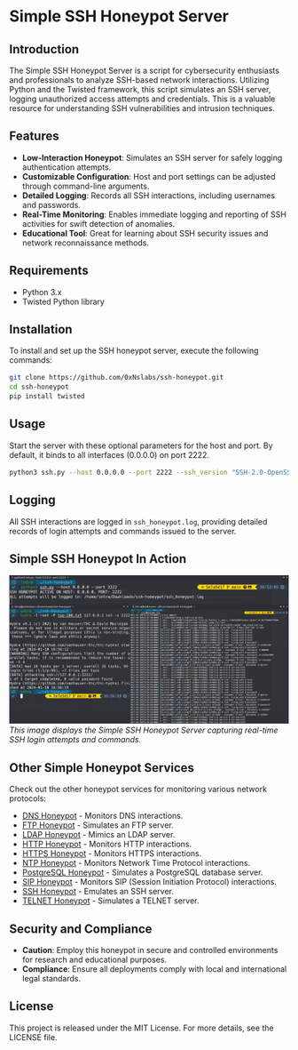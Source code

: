 # Simple SSH Honeypot Server

## Introduction
The Simple SSH Honeypot Server is a script for cybersecurity enthusiasts and professionals to analyze SSH-based network interactions. Utilizing Python and the Twisted framework, this script simulates an SSH server, logging unauthorized access attempts and credentials. This is a valuable resource for understanding SSH vulnerabilities and intrusion techniques.

## Features
- **Low-Interaction Honeypot**: Simulates an SSH server for safely logging authentication attempts.
- **Customizable Configuration**: Host and port settings can be adjusted through command-line arguments.
- **Detailed Logging**: Records all SSH interactions, including usernames and passwords.
- **Real-Time Monitoring**: Enables immediate logging and reporting of SSH activities for swift detection of anomalies.
- **Educational Tool**: Great for learning about SSH security issues and network reconnaissance methods.

## Requirements
- Python 3.x
- Twisted Python library

## Installation
To install and set up the SSH honeypot server, execute the following commands:

```bash
git clone https://github.com/0xNslabs/ssh-honeypot.git
cd ssh-honeypot
pip install twisted
```

## Usage
Start the server with these optional parameters for the host and port. By default, it binds to all interfaces (0.0.0.0) on port 2222.

```bash
python3 ssh.py --host 0.0.0.0 --port 2222 --ssh_version "SSH-2.0-OpenSSH_7.4"
```

## Logging
All SSH interactions are logged in `ssh_honeypot.log`, providing detailed records of login attempts and commands issued to the server.

## Simple SSH Honeypot In Action
![Simple SSH Honeypot in Action](https://raw.githubusercontent.com/0xNslabs/ssh-honeypot/main/PoC.png)
*This image displays the Simple SSH Honeypot Server capturing real-time SSH login attempts and commands.*

## Other Simple Honeypot Services

Check out the other honeypot services for monitoring various network protocols:

- [DNS Honeypot](https://github.com/0xNslabs/dns-honeypot) - Monitors DNS interactions.
- [FTP Honeypot](https://github.com/0xNslabs/ftp-honeypot) - Simulates an FTP server.
- [LDAP Honeypot](https://github.com/0xNslabs/ldap-honeypot) - Mimics an LDAP server.
- [HTTP Honeypot](https://github.com/0xNslabs/http-honeypot) - Monitors HTTP interactions.
- [HTTPS Honeypot](https://github.com/0xNslabs/https-honeypot) - Monitors HTTPS interactions.
- [NTP Honeypot](https://github.com/0xNslabs/ntp-honeypot) - Monitors Network Time Protocol interactions.
- [PostgreSQL Honeypot](https://github.com/0xNslabs/postgresql-honeypot) - Simulates a PostgreSQL database server.
- [SIP Honeypot](https://github.com/0xNslabs/sip-honeypot) - Monitors SIP (Session Initiation Protocol) interactions.
- [SSH Honeypot](https://github.com/0xNslabs/ssh-honeypot) - Emulates an SSH server.
- [TELNET Honeypot](https://github.com/0xNslabs/telnet-honeypot) - Simulates a TELNET server.

## Security and Compliance
- **Caution**: Employ this honeypot in secure and controlled environments for research and educational purposes.
- **Compliance**: Ensure all deployments comply with local and international legal standards.

## License
This project is released under the MIT License. For more details, see the LICENSE file.
